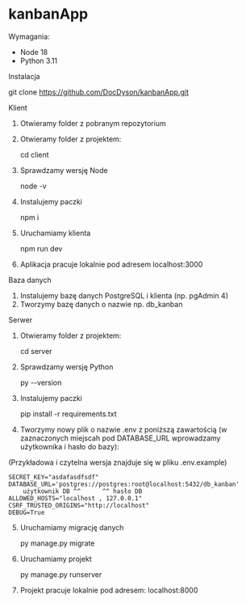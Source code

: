 # kanbanApp

Wymagania:

- Node 18
- Python 3.11

Instalacja

git clone https://github.com/DocDyson/kanbanApp.git

Klient

1. Otwieramy folder z pobranym repozytorium
2. Otwieramy folder z projektem:

    cd client

3. Sprawdzamy wersję Node

    node -v

4. Instalujemy paczki

    npm i

5. Uruchamiamy klienta

    npm run dev

6. Aplikacja pracuje lokalnie pod adresem localhost:3000


Baza danych

1. Instalujemy bazę danych PostgreSQL i klienta (np. pgAdmin 4)
2. Tworzymy bazę danych o nazwie np. db_kanban


Serwer

1. Otwieramy folder z projektem:

    cd server

2. Sprawdzamy wersję Python

    py --version

3. Instalujemy paczki

    pip install -r requirements.txt

4. Tworzymy nowy plik o nazwie .env z poniższą zawartością (w zaznaczonych miejscah pod DATABASE_URL wprowadzamy użytkownika i hasło do bazy):

(Przykładowa i czytelna wersja znajduje się w pliku .env.example)

    SECRET_KEY="asdafasdfsdf"
    DATABASE_URL='postgres://postgres:root@localhost:5432/db_kanban'
		użytkownik DB ^^      ^^ hasło DB
    ALLOWED_HOSTS="localhost , 127.0.0.1"
    CSRF_TRUSTED_ORIGINS="http://localhost"
    DEBUG=True

5. Uruchamiamy migrację danych

    py manage.py migrate

6. Uruchamiamy projekt

    py manage.py runserver

7. Projekt pracuje lokalnie pod adresem: localhost:8000
